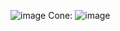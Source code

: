 ![image](https://github.com/user-attachments/assets/62ed08f2-91e6-4f3a-8dad-7e509642dbf9)
Cone: ![image](https://github.com/user-attachments/assets/da715756-95ed-4aa1-9eff-2a478735e738)
